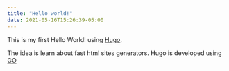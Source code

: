 ```yaml
---
title: "Hello world!"
date: 2021-05-16T15:26:39-05:00
---
```

This is my first Hello World! using [Hugo](https://gohugo.io/).

The idea is learn about fast html sites generators. Hugo is developed using [GO](https://go.dev/)
